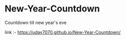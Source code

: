 # New-Year-Countdown
Countdown till new year's eve


link :- https://uday7070.github.io/New-Year-Countdown/